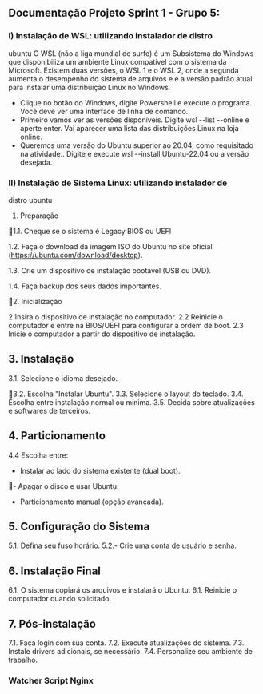 ## Documentação Projeto Sprint 1 - Grupo 5:
### I) Instalação de WSL: utilizando instalador de distro
ubuntu
O WSL (não a liga mundial de surfe) é um Subsistema do Windows que disponibiliza
um ambiente Linux compatível com o sistema da Microsoft.
Existem duas versões, o WSL 1 e o WSL 2, onde a segunda aumenta o desempenho
do sistema de arquivos e é a versão padrão atual para instalar uma distribuição Linux
no Windows.
- Clique no botão do Windows, digite Powershell e execute o programa. Você deve ver
uma interface de linha de comando.
- Primeiro vamos ver as versões disponíveis. Digite wsl --list --online e aperte enter.
Vai aparecer uma lista das distribuições Linux na loja online.
- Queremos uma versão do Ubuntu superior ao 20.04, como requisitado na atividade..
Digite e execute wsl --install Ubuntu-22.04 ou a versão desejada.

### II) Instalação de Sistema Linux: utilizando instalador de
distro ubuntu

1. Preparação

1.1. Cheque se o sistema é Legacy BIOS ou UEFI

1.2. Faça o download da imagem ISO do Ubuntu no site oficial
(https://ubuntu.com/download/desktop).

1.3. Crie um dispositivo de instalação bootável (USB ou DVD).

1.4. Faça backup dos seus dados importantes.

2. Inicialização

2.1nsira o dispositivo de instalação no computador.
2.2 Reinicie o computador e entre na BIOS/UEFI para configurar a ordem de boot.
2.3 Inicie o computador a partir do dispositivo de instalação.
## 3. Instalação
3.1. Selecione o idioma desejado.

3.2. Escolha "Instalar Ubuntu".
3.3. Selecione o layout do teclado.
3.4. Escolha entre instalação normal ou mínima.
3.5. Decida sobre atualizações e softwares de terceiros.
## 4. Particionamento
4.4 Escolha entre:
- Instalar ao lado do sistema existente (dual boot).

- Apagar o disco e usar Ubuntu.
- Particionamento manual (opção avançada).
## 5. Configuração do Sistema
5.1. Defina seu fuso horário.
5.2.- Crie uma conta de usuário e senha.
## 6. Instalação Final
6.1. O sistema copiará os arquivos e instalará o Ubuntu.
6.1. Reinicie o computador quando solicitado.
## 7. Pós-instalação
7.1. Faça login com sua conta.
7.2. Execute atualizações do sistema.
7.3. Instale drivers adicionais, se necessário.
7.4. Personalize seu ambiente de trabalho.
### Watcher Script Nginx
